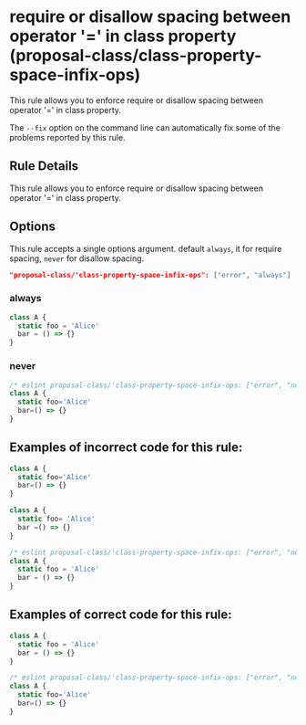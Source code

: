 # require or disallow spacing between operator '=' in class property (proposal-class/class-property-space-infix-ops)

This rule allows you to enforce require or disallow spacing between operator '=' in class property.

The `--fix` option on the command line can automatically fix some of the problems reported by this rule.

## Rule Details

This rule allows you to enforce require or disallow spacing between operator '=' in class property.

## Options

This rule accepts a single options argument. default `always`, it for require spacing, `never` for disallow spacing.

```json
"proposal-class/'class-property-space-infix-ops": ["error", "always"]
```

### always

```js
class A {
  static foo = 'Alice'
  bar = () => {}
}
```

### never

```js
/* eslint proposal-class/'class-property-space-infix-ops: ["error", "never"] */
class A {
  static foo='Alice'
  bar=() => {}
}
```

## Examples of **incorrect** code for this rule:

```js
class A {
  static foo='Alice'
  bar=() => {}
}
```

```js
class A {
  static foo= 'Alice'
  bar =() => {}
}
```

```js
/* eslint proposal-class/'class-property-space-infix-ops: ["error", "never"] */
class A {
  static foo = 'Alice'
  bar = () => {}
}
```

## Examples of **correct** code for this rule:

```js
class A {
  static foo = 'Alice'
  bar = () => {}
}
```

```js
/* eslint proposal-class/'class-property-space-infix-ops: ["error", "never"] */
class A {
  static foo='Alice'
  bar=() => {}
}
```
